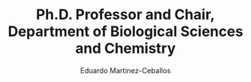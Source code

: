 ---
layout: post
title: Ph.D. Professor and Chair, Department of Biological Sciences and Chemistry
author: Eduardo Martinez-Ceballos
school: Southern University and A&amp;M College
project-type: TestElement
image: "martinez-ceballos.png"
categories: project-investigator
email: 
phone: 
zip: 70813
city: Baton Rouge
state: Louisiana
link: https://www.subr.edu/index.cfm/page/2210
---